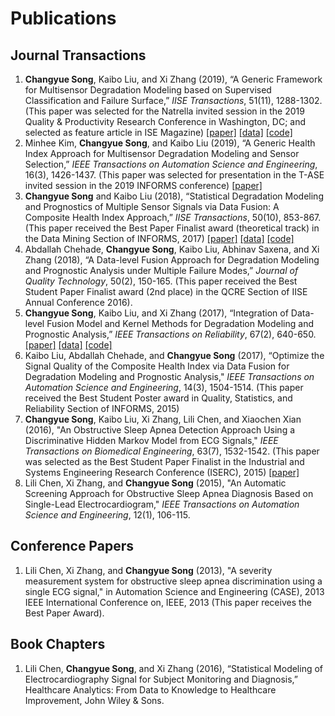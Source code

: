 # Publications
## Journal Transactions
1. **Changyue Song**, Kaibo Liu, and Xi Zhang (2019), “A Generic Framework for Multisensor Degradation Modeling based on Supervised Classification and Failure Surface,” *IISE Transactions*, 51(11), 1288-1302. (This paper was selected for the Natrella invited session in the 2019 Quality & Productivity Research Conference in Washington, DC; and selected as feature article in ISE Magazine) [\[paper\]](failure_surface.pdf) [\[data\]](https://ti.arc.nasa.gov/tech/dash/groups/pcoe/prognostic-data-repository/#turbofan) [\[code\]](failure_surface.zip)
2. Minhee Kim, **Changyue Song**, and Kaibo Liu (2019), “A Generic Health Index Approach for Multisensor Degradation Modeling and Sensor Selection,” *IEEE Transactions on Automation Science and Engineering*, 16(3), 1426-1437. (This paper was selected for presentation in the T-ASE invited session in the 2019 INFORMS conference) [\[paper\]](generic_HI.pdf)
3. **Changyue Song** and Kaibo Liu (2018), “Statistical Degradation Modeling and Prognostics of Multiple Sensor Signals via Data Fusion: A Composite Health Index Approach,” *IISE Transactions*, 50(10), 853-867. (This paper received the Best Paper Finalist award (theoretical track) in the Data Mining Section of INFORMS, 2017) [\[paper\]](quantile_HI.pdf) [\[data\]](https://ti.arc.nasa.gov/tech/dash/groups/pcoe/prognostic-data-repository/#turbofan) [\[code\]](quantileHI.zip)
4. Abdallah Chehade, **Changyue Song**, Kaibo Liu, Abhinav Saxena, and Xi Zhang (2018), “A Data-level Fusion Approach for Degradation Modeling and Prognostic Analysis under Multiple Failure Modes,” *Journal of Quality Technology*, 50(2), 150-165. (This paper received the Best Student Paper Finalist award (2nd place) in the QCRE Section of IISE Annual Conference 2016).
5. **Changyue Song**, Kaibo Liu, and Xi Zhang (2017), “Integration of Data-level Fusion Model and Kernel Methods for Degradation Modeling and Prognostic Analysis,” *IEEE Transactions on Reliability*, 67(2), 640-650. [\[paper\]](kernel_HI.pdf) [\[data\]](https://ti.arc.nasa.gov/tech/dash/groups/pcoe/prognostic-data-repository/#turbofan) [\[code\]](kernel_HI.zip)
6. Kaibo Liu, Abdallah Chehade, and **Changyue Song** (2017), “Optimize the Signal Quality of the Composite Health Index via Data Fusion for Degradation Modeling and Prognostic Analysis," *IEEE Transactions on Automation Science and Engineering*, 14(3), 1504-1514. (This paper received the Best Student Poster award in Quality, Statistics, and Reliability Section of INFORMS, 2015)
7. **Changyue Song**, Kaibo Liu, Xi Zhang, Lili Chen, and Xiaochen Xian (2016), "An Obstructive Sleep Apnea Detection Approach Using a Discriminative Hidden Markov Model from ECG Signals," *IEEE Transactions on Biomedical Engineering*, 63(7), 1532-1542. (This paper was selected as the Best Student Paper Finalist in the Industrial and Systems Engineering Research Conference (ISERC), 2015) [\[paper\]](OSA_HMM.pdf)
8. Lili Chen, Xi Zhang, and **Changyue Song** (2015), "An Automatic Screening Approach for Obstructive Sleep Apnea Diagnosis Based on Single-Lead Electrocardiogram," *IEEE Transactions on Automation Science and Engineering*, 12(1), 106-115.

## Conference Papers
1. Lili Chen, Xi Zhang, and **Changyue Song** (2013), "A severity measurement system for obstructive sleep apnea discrimination using a single ECG signal," in Automation Science and Engineering (CASE), 2013 IEEE International Conference on, IEEE, 2013 (This paper receives the Best Paper Award).

## Book Chapters
1. Lili Chen, **Changyue Song**, and Xi Zhang (2016), “Statistical Modeling of Electrocardiography Signal for Subject Monitoring and Diagnosis,” Healthcare Analytics: From Data to Knowledge to Healthcare Improvement, John Wiley & Sons.